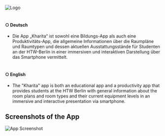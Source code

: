 
![Logo](https://i.imgur.com/aRONJ3I.png)


# 

#### ○ Deutsch

- Die App „Kharita“ ist sowohl eine Bildungs-App als auch eine Produktivitäts-App, die allgemeine Informationen über die Raumpläne und Raumtypen und dessen aktuellen Ausstattungsstände für Studenten an der HTW-Berlin in einer immersiven und interaktiven Darstellung über das Smartphone vermittelt. 

# 

#### ○ English

- The "Kharita" app is both an educational app and a productivity app that provides students at the HTW Berlin with general information about the room plans and room types and their current equipment levels in an immersive and interactive presentation via smartphone.




## Screenshots of the App

![App Screenshot](https://i.imgur.com/MKmd9CW.png)

